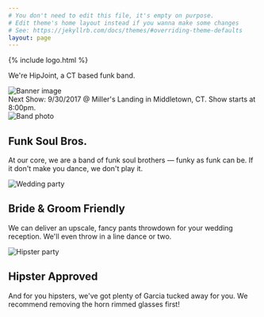 ```yaml
---
# You don't need to edit this file, it's empty on purpose.
# Edit theme's home layout instead if you wanna make some changes
# See: https://jekyllrb.com/docs/themes/#overriding-theme-defaults
layout: page
---
```


<div class="mb-5">
  <div class="hero bg-light">
    <div class="hero-text">
      <div>{% include logo.html %}</div>
      <p class="lead">We're HipJoint, a CT based funk band.</p>
    </div>
    <img data-src="http://res.cloudinary.com/dwjulenau/image/upload/e_gradient_fade,y_-0.5,b_black/ar_16:9,c_fill,dpr_2.0,e_grayscale,f_auto,fl_lossy.progressive,w_auto,q_auto:low/v1504121524/band-sites/eszter-biro-129457.jpg" class="cld-responsive" alt="Banner image">
  </div>
</div>

<div class="container">
  <div class="border border-left-0 border-right-0 border-color-secondary text-center p-3 mb-3">
    Next Show: <span class="text-secondary">9/30/2017 @ Miller's Landing in Middletown, CT. Show starts at 8:00pm.</span>
  </div>
  <!-- Three columns of text below the carousel -->
  <div class="row">
    <div class="col-lg-4 mb-4 mb-lg-0">
      <img class="cld-responsive mb-2"  data-src="http://res.cloudinary.com/dwjulenau/image/upload/c_fill,dpr_2.0,f_auto,fl_lossy.progressive,q_auto:low,w_auto,ar_16:9,g_faces/e_grayscale/v1505693873/hipjoint/band-pic-2.jpg" alt="Band photo">
      <h2 class="h3">Funk Soul Bros.</h2>
      <p>At our core, we are a band of funk soul brothers — funky as funk can be. If it don't make you dance, we don't play it.</p>
    </div><!-- /.col-lg-4 -->
    <div class="col-lg-4 mb-4 mb-lg-0">
      <img class="cld-responsive mb-2"  data-src="https://res.cloudinary.com/dwjulenau/image/upload/c_fill,dpr_2.0,f_auto,fl_lossy.progressive,q_auto:low,w_auto,ar_16:9,g_faces/v1506781968/hipjoint/one-wedding-292005.jpg" alt="Wedding party">
      <h2 class="h3">Bride & Groom Friendly</h2>
      <p>We can deliver an upscale, fancy pants throwdown for your wedding reception. We'll even throw in a line dance or two.</p>
    </div><!-- /.col-lg-4 -->
    <div class="col-lg-4 mb-4 mb-lg-0">
      <img class="cld-responsive mb-2" data-src="https://res.cloudinary.com/dwjulenau/image/upload/c_fill,dpr_2.0,f_auto,e_grayscale,fl_lossy.progressive,q_auto:low,w_auto,ar_16:9,g_faces/v1506781693/hipjoint/stephen-arnold-114252.jpg" alt="Hipster party">
      <h2 class="h3">Hipster Approved</h2>
      <p>And for you hipsters, we've got plenty of Garcia tucked away for you. We recommend removing the horn rimmed glasses first!</p>
    </div><!-- /.col-lg-4 -->
  </div><!-- /.row -->
</div>


